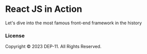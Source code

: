 # React JS in Action
Let's dive into the most famous front-end framework in the history

### License
Copyright &copy; 2023 DEP-11. All Rights Reserved.
